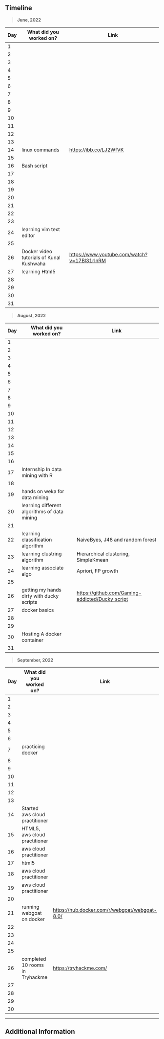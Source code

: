## Timeline

> **June, 2022**

|Day|What did you worked on?|Link|
|-------|------|--------|
|1|||
|2|||
|3|||
|4|||
|5|||
|6|||
|7|||
|8|||
|9|||
|10|||
|11|||
|12|||
|13|||
|14| linux commands | https://ibb.co/LJ2WfVK |
|15|||
|16| Bash script ||
|17|||
|18|||
|19|||
|20|||
|21|||
|22|||
|23|||
|24| learning vim text editor | |
|25|||
|26| Docker video tutorials of Kunal Kushwaha | https://www.youtube.com/watch?v=17Bl31rlnRM |
|27|learning Html5||
|28|||
|29|||
|30|||
|31|||

> **August, 2022**

|Day|What did you worked on?|Link|
|-------|------|--------|
|1|||
|2|||
|3|||
|4|||
|5|||
|6|||
|7|||
|8|||
|9|||
|10|||
|11|||
|12|||
|13|||
|14|||
|15|||
|16|||
|17| Internship In data mining with R||
|18|||
|19| hands on weka for data mining||
|20| learning different algorithms of data mining||
|21|||
|22| learning classification algorithm|NaiveByes, J48 and random forest|
|23| learning clustring algorithm|Hierarchical clustering, SimpleKmean|
|24| learning associate algo|Apriori, FP growth|
|25|||
|26| getting my hands dirty with ducky scripts |https://github.com/Gaming-addicted/Ducky_script|
|27| docker basics ||
|28|||
|29|||
|30|Hosting A docker container||
|31|||

> **September, 2022**

|Day|What did you worked on?|Link|
|-------|------|--------|
|1|||
|2|||
|3|||
|4|||
|5|||
|6|||
|7| practicing docker||
|8|||
|9|||
|10|||
|11|||
|12| ||
|13|||
|14| Started aws cloud practitioner||
|15| HTML5, aws cloud practitioner||
|16| aws cloud practitioner||
|17| html5||
|18| aws cloud practitioner ||
|19| aws cloud practitioner ||
|20|||
|21| running webgoat on docker|https://hub.docker.com/r/webgoat/webgoat-8.0/|
|22|||
|23|||
|24|||
|25|||
|26| completed 10 rooms in Tryhackme |https://tryhackme.com/  |
|27|||
|28|||          
|29|||
|30|||



---

## Additional Information
